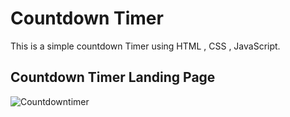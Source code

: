 # Countdown Timer
This is a simple countdown Timer using HTML , CSS , JavaScript.

## Countdown Timer Landing Page
![Countdowntimer]()
